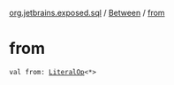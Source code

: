 [org.jetbrains.exposed.sql](../index.md) / [Between](index.md) / [from](.)

# from

`val from: `[`LiteralOp`](../-literal-op/index.md)`<*>`